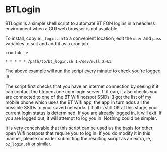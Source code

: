 # BTLogin

BTLogin is a simple shell script to automate BT FON logins in a headless environment when a GUI web browser is not available.

To install, copy `bt_login.sh` to a convenient location, edit the `user` and `pass` variables to suit and add it as a cron job.

```
crontab -e

* * * * * /path/to/bt_login.sh 1>/dev/null 2>&1
```

The above example will run the script every minute to check you're logged in.

The script first checks that you have an internet connection by seeing if it can contact the btopenzone.com login server.  If it can, it also checks you are connected to one of the BT Wifi hotspot SSIDs (I got the list off my mobile phone which uses the BT Wifi app; the app in turn adds all the possible SSIDs to your saved networks.) If all is still OK at  this stage, your current login status is determined.  If you are already logged in, it will exit.  If you are logged out, it will attempt to log you in.  Nothing could be simpler.

It is very conceivable that this script can be used as the basis for other open Wifi hotspots that require you to log in.  If you do modify it in this manner, please consider submitting the resulting script as an extra, ie, `o2_login.sh` or similar. 
